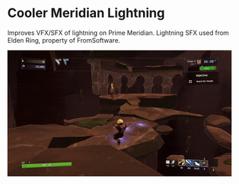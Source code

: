 # Cooler Meridian Lightning

Improves VFX/SFX of lightning on Prime Meridian. Lightning SFX used from Elden Ring, property of FromSoftware.

![](https://raw.githubusercontent.com/Nuxlar/CoolerMeridianLightning/refs/heads/main/Thunderstore/lightninggif.gif)